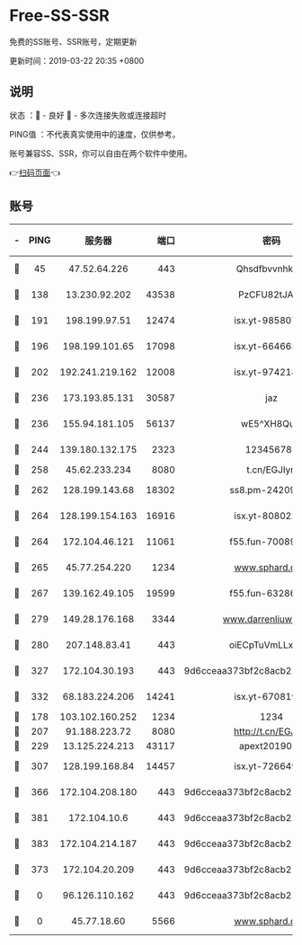# Free-SS-SSR

免费的SS账号、SSR账号，定期更新

更新时间：2019-03-22 20:35 +0800

## 说明

状态     ：🙂 - 良好 🙁 - 多次连接失败或连接超时

PING值   ：不代表真实使用中的速度，仅供参考。

账号兼容SS、SSR，你可以自由在两个软件中使用。

👉[扫码页面](https://liesauer.github.io/Free-SS-SSR/)👈

## 账号

|-|PING|服务器|端口|密码|加密方式|区域|
|:----:|:----:|:-----:|-----:|:----:|:----:|:----:|
|🙂|45|47.52.64.226|443|Qhsdfbvvnhkm1|aes-256-cfb|HK|
|🙂|138|13.230.92.202|43538|PzCFU82tJAdZ|aes-256-cfb|JP|
|🙂|191|198.199.97.51|12474|isx.yt-98580755|aes-256-cfb|US|
|🙂|196|198.199.101.65|17098|isx.yt-66466374|aes-256-cfb|US|
|🙂|202|192.241.219.162|12008|isx.yt-97421893|aes-256-cfb|US|
|🙂|236|173.193.85.131|30587|jaz|aes-256-cfb|US|
|🙂|236|155.94.181.105|56137|wE5^XH8Quw|aes-256-cfb|US|
|🙂|244|139.180.132.175|2323|123456789|aes-256-cfb|SG|
|🙂|258|45.62.233.234|8080|t.cn/EGJIyrl|rc4-md5|CA|
|🙂|262|128.199.143.68|18302|ss8.pm-24209175|aes-256-cfb|SG|
|🙂|264|128.199.154.163|16916|isx.yt-80802221|aes-256-cfb|SG|
|🙂|264|172.104.46.121|11061|f55.fun-70089612|aes-256-cfb|SG|
|🙂|265|45.77.254.220|1234|www.sphard.com|aes-256-cfb|SG|
|🙂|267|139.162.49.105|19599|f55.fun-63286751|aes-256-cfb|SG|
|🙂|279|149.28.176.168|3344|www.darrenliuwei.com|aes-256-cfb|AU|
|🙂|280|207.148.83.41|443|oiECpTuVmLLxk4Ts|aes-256-cfb|AU|
|🙂|327|172.104.30.193|443|9d6cceaa373bf2c8acb22e60b6a58be6|aes-256-cfb|US|
|🙂|332|68.183.224.206|14241|isx.yt-67081924|aes-256-cfb|SG|
|🙂|178|103.102.160.252|1234|1234|rc4-md5|JP|
|🙂|207|91.188.223.72|8080|http://t.cn/EGJIyrl|rc4-md5|RU|
|🙂|229|13.125.224.213|43117|apext2019005|chacha20|KR|
|🙂|307|128.199.168.84|14457|isx.yt-72664924|aes-256-cfb|SG|
|🙂|366|172.104.208.180|443|9d6cceaa373bf2c8acb22e60b6a58be6|aes-256-cfb|US|
|🙂|381|172.104.10.6|443|9d6cceaa373bf2c8acb22e60b6a58be6|aes-256-cfb|US|
|🙂|383|172.104.214.187|443|9d6cceaa373bf2c8acb22e60b6a58be6|aes-256-cfb|US|
|🙁|373|172.104.20.209|443|9d6cceaa373bf2c8acb22e60b6a58be6|aes-256-cfb|US|
|🙁|0|96.126.110.162|443|9d6cceaa373bf2c8acb22e60b6a58be6|aes-256-cfb|US|
|🙁|0|45.77.18.60|5566|www.sphard.com|aes-256-cfb|JP|
